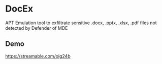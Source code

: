 # DocEx
APT Emulation tool to exfiltrate sensitive .docx, .pptx, .xlsx, .pdf files not detected by Defender of MDE

## Demo
https://streamable.com/oig24b
